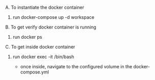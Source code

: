 A. To instantiate the docker container
 1. run docker-compose up -d workspace

B. To get verify docker container is running
 1. run docker ps

C. To get inside docker container
 1. run docker exec -it <dockerhash> /bin/bash
    * once inside, navigate to the configured volume in the docker-compose.yml  
